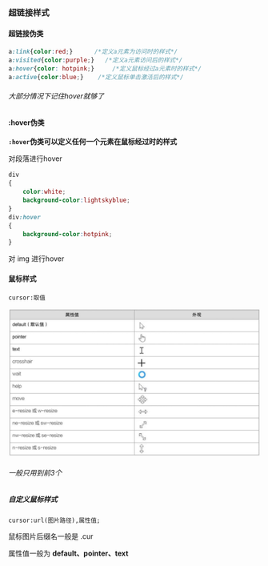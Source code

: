 ### 超链接样式

#### 超链接伪类

```css
a:link{color:red;}      /*定义a元素为访问时的样式*/
a:visited{color:purple;}   /*定义a元素访问后的样式*/
a:hover{color: hotpink;}     /*定义鼠标经过a元素时的样式*/
a:active{color:blue;}    /*定义鼠标单击激活后的样式*/
```

###### 大部分情况下记住hover就够了



#### :hover伪类

**`:hover`伪类可以定义任何一个元素在鼠标经过时的样式**

对段落进行hover

```css
div
{
    color:white;
    background-color:lightskyblue;
}
div:hover
{
    background-color:hotpink;
}
```

对 img 进行hover



#### 鼠标样式

`cursor:取值`

![](..\photo\pointer.jpg)

###### 一般只用到前3个



##### 自定义鼠标样式

`cursor:url(图片路径),属性值;`

鼠标图片后缀名一般是 .cur

属性值一般为 **default、pointer、text**